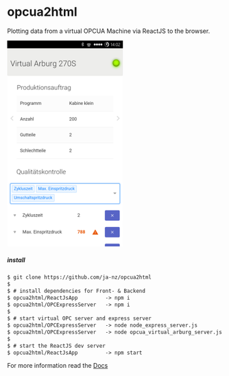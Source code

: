 opcua2html
====================

Plotting data from a virtual OPCUA Machine via ReactJS to the browser.

<img src="/docs/Screenshot.png" alt="Screenshot" width="270">


##### install 

    $ git clone https://github.com/ja-nz/opcua2html
    $
    $ # install dependencies for Front- & Backend
    $ opcua2html/ReactJsApp 		-> npm i
    $ opcua2html/OPCExpressServer 	-> npm i
    $
    $ # start virtual OPC server and express server
    $ opcua2html/OPCExpressServer	-> node node_express_server.js
    $ opcua2html/OPCExpressServer	-> node opcua_virtual_arburg_server.js
    $
    $ # start the ReactJS dev server
    $ opcua2html/ReactJsApp			-> npm start
    
For more information read the [Docs](/docs/Documentation.md "Docs")